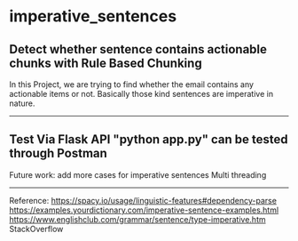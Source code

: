 # imperative_sentences
Detect whether sentence contains actionable chunks with Rule Based Chunking
---------------------------------------------------------------------------

In this Project, we are trying to find whether the email contains any actionable items or not.
Basically those kind sentences are imperative in nature.

---------------------------------------------------------------------------
Test Via Flask API
"python app.py" can be tested through Postman
---------------------------------------------------------------------------
Future work:
add more cases for imperative sentences
Multi threading

---------------------------------------------------------------------------

Reference:
https://spacy.io/usage/linguistic-features#dependency-parse
https://examples.yourdictionary.com/imperative-sentence-examples.html
https://www.englishclub.com/grammar/sentence/type-imperative.htm
StackOverflow